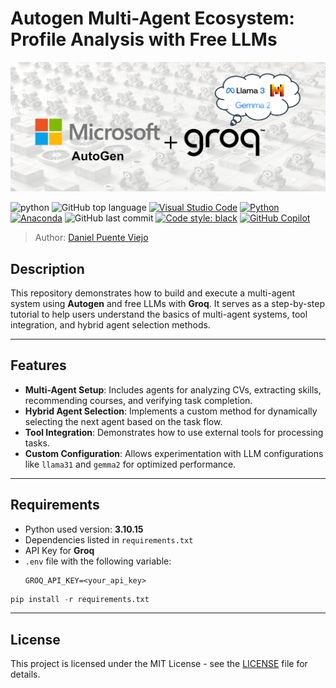 # Autogen Multi-Agent Ecosystem: Profile Analysis with Free LLMs

<img title="Logo" alt="Alt text" src="/imgs/cover_page.png">

![python](https://img.shields.io/badge/Python-v3.10.15-blueviolet)
![GitHub top language](https://img.shields.io/github/languages/top/DanielPuentee/autogen-groq-multiagent-analyser)
[![Visual Studio Code](https://custom-icon-badges.demolab.com/badge/Visual%20Studio%20Code-0078d7.svg?logo=vsc&logoColor=white)](#)
[![Python](https://img.shields.io/badge/Python-3776AB?logo=python&logoColor=fff)](#)
[![Anaconda](https://img.shields.io/badge/Anaconda-44A833?logo=anaconda&logoColor=fff)](#)
![GitHub last commit](https://img.shields.io/github/last-commit/DanielPuentee/autogen-groq-multiagent-analyser)
[![Code style: black](https://img.shields.io/badge/code%20style-black-000000.svg)](https://github.com/psf/black)
[![GitHub Copilot](https://img.shields.io/badge/GitHub%20Copilot-000?logo=githubcopilot&logoColor=fff)](#)

> Author: [Daniel Puente Viejo](https://www.linkedin.com/in/danielpuenteviejo/)

## Description
This repository demonstrates how to build and execute a multi-agent system using **Autogen** and free LLMs with **Groq**. It serves as a step-by-step tutorial to help users understand the basics of multi-agent systems, tool integration, and hybrid agent selection methods.

---

## Features
- **Multi-Agent Setup**: Includes agents for analyzing CVs, extracting skills, recommending courses, and verifying task completion.
- **Hybrid Agent Selection**: Implements a custom method for dynamically selecting the next agent based on the task flow.
- **Tool Integration**: Demonstrates how to use external tools for processing tasks.
- **Custom Configuration**: Allows experimentation with LLM configurations like `llama31` and `gemma2` for optimized performance.

---

## Requirements
- Python used version: **3.10.15**
- Dependencies listed in `requirements.txt`
- API Key for **Groq**
- `.env` file with the following variable:
  ```plaintext
  GROQ_API_KEY=<your_api_key>
    ```

```python
pip install -r requirements.txt
```

---

## License
This project is licensed under the MIT License - see the [LICENSE](LICENSE) file for details.
